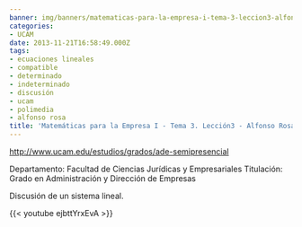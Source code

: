 ```yaml
---
banner: img/banners/matematicas-para-la-empresa-i-tema-3-leccion3-alfonso-rosa.jpg
categories:
- UCAM
date: 2013-11-21T16:58:49.000Z
tags:
- ecuaciones lineales
- compatible
- determinado
- indeterminado
- discusión
- ucam
- polimedia
- alfonso rosa
title: 'Matemáticas para la Empresa I - Tema 3. Lección3 - Alfonso Rosa'
---
```


http://www.ucam.edu/estudios/grados/ade-semipresencial

Departamento: Facultad de Ciencias Jurídicas y Empresariales
Titulación: Grado en Administración y Dirección de Empresas

Discusión de un sistema lineal.

{{< youtube ejbttYrxEvA >}}
